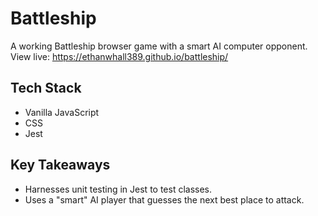 # Battleship
A working Battleship browser game with a smart AI computer opponent.
View live: https://ethanwhall389.github.io/battleship/

## Tech Stack
* Vanilla JavaScript
* CSS
* Jest

## Key Takeaways
* Harnesses unit testing in Jest to test classes.
* Uses a "smart" AI player that guesses the next best place to attack.
